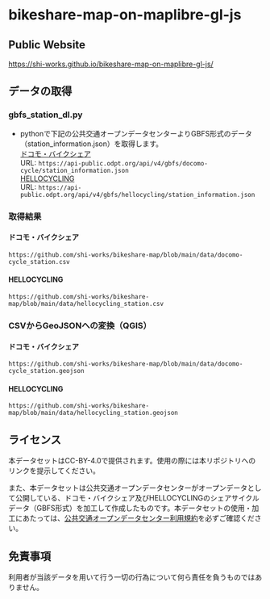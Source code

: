 # bikeshare-map-on-maplibre-gl-js
## Public Website
https://shi-works.github.io/bikeshare-map-on-maplibre-gl-js/

## データの取得
### gbfs_station_dl.py
- pythonで下記の公共交通オープンデータセンターよりGBFS形式のデータ（station_information.json）を取得します。  
[ドコモ・バイクシェア](https://ckan.odpt.org/dataset/c_bikeshare_gbfs-d-nationwide-bikeshare/resource/addf55c2-d764-4d2c-9a89-f2a610663953)  
URL: `https://api-public.odpt.org/api/v4/gbfs/docomo-cycle/station_information.json`  
[HELLOCYCLING](https://ckan.odpt.org/dataset/c_bikeshare_gbfs-openstreet/resource/d45e9650-b243-4f5a-bda6-c2b0cb61e8a3)  
URL: `https://api-public.odpt.org/api/v4/gbfs/hellocycling/station_information.json`
### 取得結果
#### ドコモ・バイクシェア
`https://github.com/shi-works/bikeshare-map/blob/main/data/docomo-cycle_station.csv`
#### HELLOCYCLING
`https://github.com/shi-works/bikeshare-map/blob/main/data/hellocycling_station.csv`  

### CSVからGeoJSONへの変換（QGIS）
#### ドコモ・バイクシェア
`https://github.com/shi-works/bikeshare-map/blob/main/data/docomo-cycle_station.geojson`
#### HELLOCYCLING
`https://github.com/shi-works/bikeshare-map/blob/main/data/hellocycling_station.geojson`  

## ライセンス
本データセットはCC-BY-4.0で提供されます。使用の際には本リポジトリへのリンクを提示してください。

また、本データセットは公共交通オープンデータセンターがオープンデータとして公開している、ドコモ・バイクシェア及びHELLOCYCLINGのシェアサイクルデータ（GBFS形式）を加工して作成したものです。本データセットの使用・加工にあたっては、[公共交通オープンデータセンター利用規約](https://developer.odpt.org/terms/center_use_rules.html)を必ずご確認ください。

## 免責事項
利用者が当該データを用いて行う一切の行為について何ら責任を負うものではありません。
